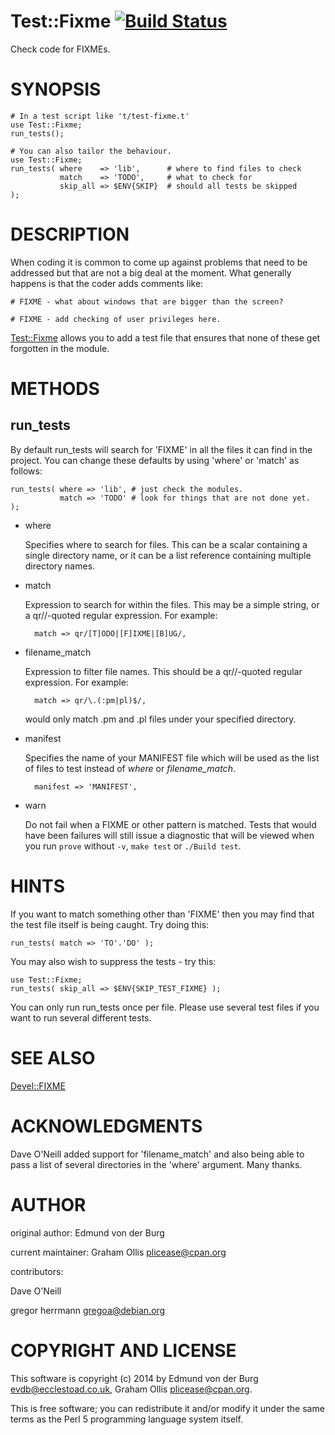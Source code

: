 # Test::Fixme [![Build Status](https://secure.travis-ci.org/plicease/Test-Fixme.png)](http://travis-ci.org/plicease/Test-Fixme)

Check code for FIXMEs.

# SYNOPSIS

    # In a test script like 't/test-fixme.t'
    use Test::Fixme;
    run_tests();
    
    # You can also tailor the behaviour.
    use Test::Fixme;
    run_tests( where    => 'lib',      # where to find files to check
               match    => 'TODO',     # what to check for
               skip_all => $ENV{SKIP}  # should all tests be skipped
    );

# DESCRIPTION

When coding it is common to come up against problems that need to be
addressed but that are not a big deal at the moment. What generally
happens is that the coder adds comments like:

    # FIXME - what about windows that are bigger than the screen?

    # FIXME - add checking of user privileges here.

[Test::Fixme](https://metacpan.org/pod/Test::Fixme) allows you to add a test file that ensures that none of
these get forgotten in the module.

# METHODS

## run\_tests

By default run\_tests will search for 'FIXME' in all the files it can
find in the project. You can change these defaults by using 'where' or
'match' as follows:

    run_tests( where => 'lib', # just check the modules.
               match => 'TODO' # look for things that are not done yet.
    );

- where

    Specifies where to search for files.  This can be a scalar containing a
    single directory name, or it can be a list reference containing multiple
    directory names.

- match

    Expression to search for within the files.  This may be a simple
    string, or a qr//-quoted regular expression.  For example:

        match => qr/[T]ODO|[F]IXME|[B]UG/,

- filename\_match

    Expression to filter file names.  This should be a qr//-quoted regular
    expression.  For example:

        match => qr/\.(:pm|pl)$/,

    would only match .pm and .pl files under your specified directory.

- manifest

    Specifies the name of your MANIFEST file which will be used as the list
    of files to test instead of _where_ or _filename\_match_.

        manifest => 'MANIFEST',

- warn

    Do not fail when a FIXME or other pattern is matched.  Tests that would
    have been failures will still issue a diagnostic that will be viewed
    when you run `prove` without `-v`, `make test` or `./Build test`.

# HINTS

If you want to match something other than 'FIXME' then you may find
that the test file itself is being caught. Try doing this:

    run_tests( match => 'TO'.'DO' );

You may also wish to suppress the tests - try this:

    use Test::Fixme;
    run_tests( skip_all => $ENV{SKIP_TEST_FIXME} );

You can only run run\_tests once per file. Please use several test
files if you want to run several different tests.

# SEE ALSO

[Devel::FIXME](https://metacpan.org/pod/Devel::FIXME)

# ACKNOWLEDGMENTS

Dave O'Neill added support for 'filename\_match' and also being able to pass a
list of several directories in the 'where' argument. Many thanks.

# AUTHOR

original author: Edmund von der Burg

current maintainer: Graham Ollis <plicease@cpan.org>

contributors:

Dave O'Neill

gregor herrmann <gregoa@debian.org>

# COPYRIGHT AND LICENSE

This software is copyright (c) 2014 by Edmund von der Burg <evdb@ecclestoad.co.uk>, Graham Ollis <plicease@cpan.org>.

This is free software; you can redistribute it and/or modify it under
the same terms as the Perl 5 programming language system itself.
